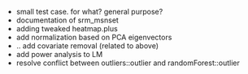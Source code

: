 
* small test case. for what? general purpose?
* documentation of srm_msnset
* adding tweaked heatmap.plus
* add normalization based on PCA eigenvectors
* .. add covariate removal (related to above)
* add power analysis to LM
* resolve conflict between outliers::outlier and randomForest::outlier
